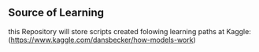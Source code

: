 
## Source of Learning

this Repository will store scripts created folowing learning paths at Kaggle:
(https://www.kaggle.com/dansbecker/how-models-work)